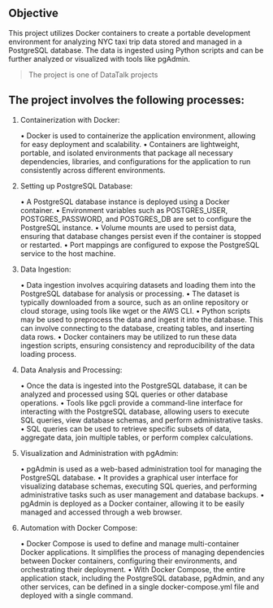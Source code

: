 ## Objective
This project utilizes Docker containers to create a portable development environment for analyzing NYC taxi trip data stored and managed in a PostgreSQL database. The data is ingested using Python scripts and can be further analyzed or visualized with tools like pgAdmin.

> The project is one of DataTalk projects

## The project involves the following processes:

1. Containerization with Docker:

    • Docker is used to containerize the application environment, allowing for easy deployment and scalability.
    • Containers are lightweight, portable, and isolated environments that package all necessary dependencies, libraries, and configurations for the application to run consistently across different environments.

2. Setting up PostgreSQL Database:

    • A PostgreSQL database instance is deployed using a Docker container.
    • Environment variables such as POSTGRES_USER, POSTGRES_PASSWORD, and POSTGRES_DB are set to configure the PostgreSQL instance.
    • Volume mounts are used to persist data, ensuring that database changes persist even if the container is stopped or restarted.
    • Port mappings are configured to expose the PostgreSQL service to the host machine.

3. Data Ingestion:

    • Data ingestion involves acquiring datasets and loading them into the PostgreSQL database for analysis or processing.
    • The dataset is typically downloaded from a source, such as an online repository or cloud storage, using tools like wget or the AWS CLI.
    • Python scripts may be used to preprocess the data and ingest it into the database. This can involve connecting to the database, creating tables, and inserting data rows.
    • Docker containers may be utilized to run these data ingestion scripts, ensuring consistency and reproducibility of the data loading process.

4. Data Analysis and Processing:

    • Once the data is ingested into the PostgreSQL database, it can be analyzed and processed using SQL queries or other database operations.
    • Tools like pgcli provide a command-line interface for interacting with the PostgreSQL database, allowing users to execute SQL queries, view database schemas, and perform administrative tasks.
    • SQL queries can be used to retrieve specific subsets of data, aggregate data, join multiple tables, or perform complex calculations.

5. Visualization and Administration with pgAdmin:

    • pgAdmin is used as a web-based administration tool for managing the PostgreSQL database.
    • It provides a graphical user interface for visualizing database schemas, executing SQL queries, and performing administrative tasks such as user management and database backups.
    • pgAdmin is deployed as a Docker container, allowing it to be easily managed and accessed through a web browser.

6. Automation with Docker Compose:

    • Docker Compose is used to define and manage multi-container Docker applications.
    It simplifies the process of managing dependencies between Docker containers, configuring their environments, and orchestrating their deployment.
    • With Docker Compose, the entire application stack, including the PostgreSQL database, pgAdmin, and any other services, can be defined in a single docker-compose.yml file and deployed with a single command.
